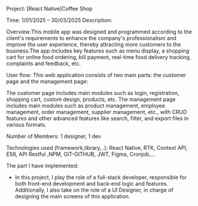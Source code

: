 Project: [React Native]Coffee Shop 

Time: 1/01/2025 – 30/03/2025 Description:

Overview:This mobile app was designed and programmed according to the client's requirements to enhance the company's professionalism and improve the user experience, thereby attracting more customers to the business.The app includes key features such as menu display, a shopping cart for online food ordering, bill payment, real-time food delivery tracking, complaints and feedback, etc.

User flow: This web application consists of two main parts: the customer page and the management page:

The customer page includes main modules such as login, registration, shopping cart, custom design, products, etc.
The management page includes main modules such as product management, employee management, order management, supplier management, etc., with CRUD features and other advanced features like search, filter, and export files in various formats.

Number of Members: 1 designer, 1 dev

Technologies used (framework,library,..):  React Native, RTK, Context API, ES6, API Restful ,NPM, GIT-GITHUB, JWT, Figma, Cronjob,…

The part I have implemented: 
+ In this project, I play the role of a full-stack developer, responsible for both front-end development and back-end logic and features. Additionally, I also take on the role of a UI Designer, in charge of designing the main screens of this application.
